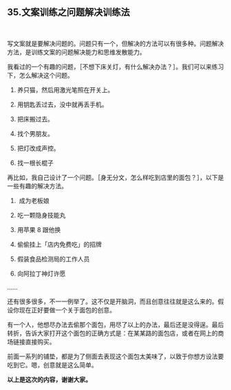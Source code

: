 ## 35.文案训练之问题解决训练法
  


写文案就是要解决问题的。问题只有一个，但解决的方法可以有很多种。问题解决方法，是训练文案的问题解决能力和思维发散能力。


我看过的一个有趣的问题，［不想下床关灯，有什么解决办法？］。我们可以来练习下，怎么解决这个问题。


1. 养只猫，然后用激光笔照在开关上。


2. 用钥匙丢过去，没中就再丢手机。


3. 把床搬过去。


4. 找个男朋友。


5. 把灯改成声控。


6. 找一根长棍子


再比如，我自己设计了一个问题。［身无分文，怎么样吃到店里的面包？］，以下是一些有趣的解决方法。


1.  成为老板娘


2. 吃一颗隐身技能丸


3. 用苹果 8 跟他换


4. 偷偷挂上「店内免费吃」的招牌


5. 假装食品检测局的工作人员


6. 向阿拉丁神灯许愿


……


还有很多很多，不一一例举了。这不仅是开脑洞，而且创意往往就是这么来的。假设你现在正好要做一个关于面包的创意。


有一个人，他想尽办法去偷那个面包，用尽了以上的办法，最后还是没得逞。最后转折，告诉大家打开这个面包的正确方式是：在某某路的面包店，或者在网上的商场链接直接购买。


前面一系列的铺垫，都是为了侧面去表现这个面包太美味了，以致于你想方设法要吃到它。嗯，创意就是这么简单。


**以上是这次的内容，谢谢大家。**

